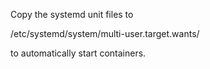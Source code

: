 Copy the systemd unit files to

/etc/systemd/system/multi-user.target.wants/

to automatically start containers.
